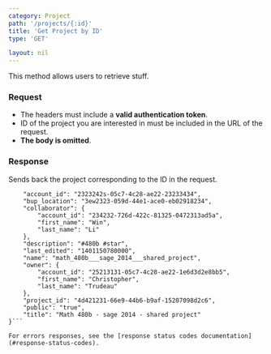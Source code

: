 ```yaml
---
category: Project
path: '/projects/{:id}'
title: 'Get Project by ID'
type: 'GET'

layout: nil
---
```


This method allows users to retrieve stuff.

### Request

* The headers must include a **valid authentication token**.
* ID of the project you are interested in must be included in the URL of the request.
* **The body is omitted**.

### Response

Sends back the project corresponding to the ID in the request. 

```{
	"account_id": "2323242s-05c7-4c28-ae22-23233434",
	"bup_location": "3ew2323-059d-44e1-ace0-eb02918234",
	"collaborator": {
	    "account_id": "234232-726d-422c-81325-0472313ad5a",
	    "first_name": "Win",
	    "last_name": "Li"
	},
	"description": "#480b #star",
	"last_edited": "1401150780000",
	"name": "math_480b___sage_2014___shared_project",
	"owner": {
	    "account_id": "25213131-05c7-4c28-ae22-1e6d3d2e8bb5",
	    "first_name": "Christopher",
	    "last_name": "Trudeau"
	},
	"project_id": "4d421231-66e9-44b6-b9af-15207098d2c6",
	"public": "true",
	"title": "Math 480b - sage 2014 - shared project"
}```  

For errors responses, see the [response status codes documentation](#response-status-codes).